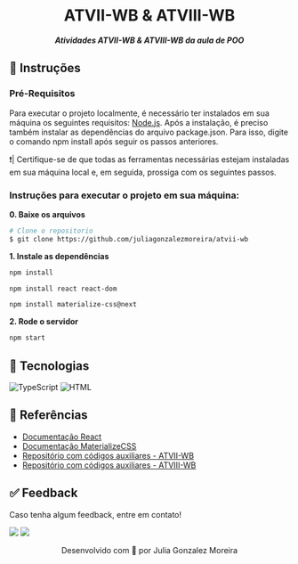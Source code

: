 <h1 align="center">
ATVII-WB & ATVIII-WB
</h1>

<p align="center">
	<b><i>
Atividades ATVII-WB & ATVIII-WB da aula de POO
  </i></b>
</p>

## 📍 Instruções 

### Pré-Requisitos
Para executar o projeto localmente, é necessário ter instalados em sua máquina os seguintes requisitos: [Node.js](https://nodejs.org/en). Após a instalação, é preciso também instalar as dependências do arquivo package.json. Para isso, digite o comando npm install após seguir os passos anteriores.

❗️| Certifique-se de que todas as ferramentas necessárias estejam instaladas em sua máquina local e, em seguida, prossiga com os seguintes passos. <br>

### Instruções para executar o projeto em sua máquina:

**0. Baixe os arquivos**

```bash
# Clone o repositorio
$ git clone https://github.com/juliagonzalezmoreira/atvii-wb
```

**1. Instale as dependências**

```bash
npm install
```
```bash
npm install react react-dom
```
```bash
npm install materialize-css@next
```

**2. Rode o servidor**

```bash
npm start   
````

## 🔧 Tecnologias
![TypeScript](https://img.shields.io/badge/TypeScript-007ACC?style=for-the-badge&logo=typescript&logoColor=white)
![HTML](https://img.shields.io/badge/HTML5-E34F26?style=for-the-badge&logo=html5&logoColor=white)

  
## 🔗 Referências
- [Documentação React](https://react.dev/)
- [Documentação MaterializeCSS](https://materializecss.com/)
- [Repositório com códigos auxiliares - ATVII-WB](https://github.com/gerson-pn/atvii-wb-typescript)
- [Repositório com códigos auxiliares - ATVIII-WB](https://github.com/gerson-pn/atviii-wb-typescript)

## ✅ Feedback

Caso tenha algum feedback, entre em contato!

<a href = "mailto:juliagonzalezmoreira@gmail.com"><img src="https://img.shields.io/badge/Gmail-D14836?style=for-the-badge&logo=gmail&logoColor=white"></a> 
<a href="https://www.linkedin.com/in/julia-gonzalez-moreira/" target="_blank"><img src="https://img.shields.io/badge/-LinkedIn-%230077B5?style=for-the-badge&logo=linkedin&logoColor=white" target="_blank"></a>

<p align="center"> Desenvolvido com 💜 por Julia Gonzalez Moreira </p>
